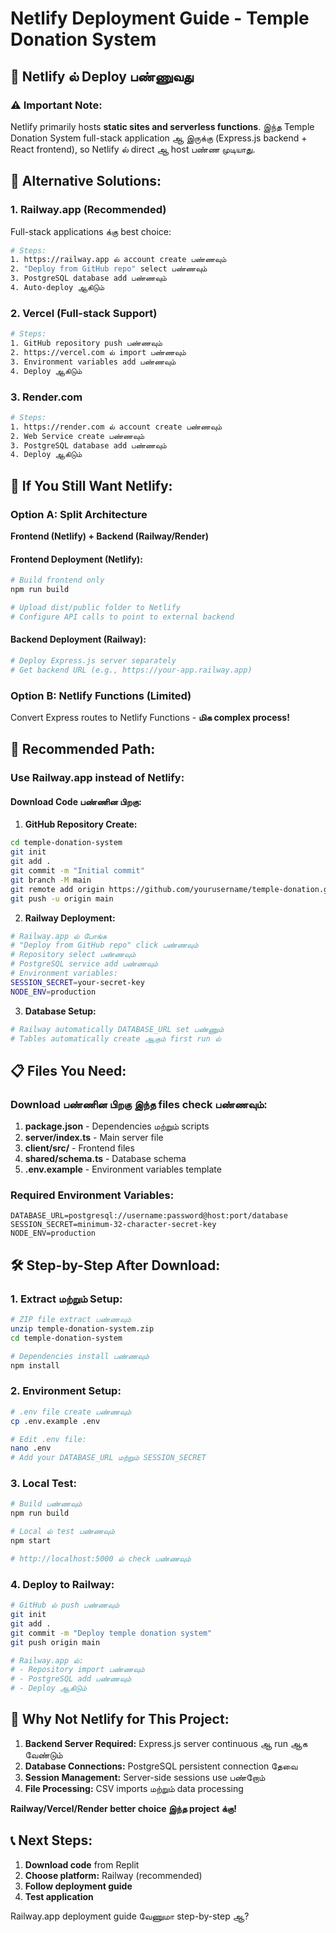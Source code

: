 # Netlify Deployment Guide - Temple Donation System

## 🚀 Netlify ல் Deploy பண்ணுவது

### ⚠️ Important Note:
Netlify primarily hosts **static sites and serverless functions**. இந்த Temple Donation System full-stack application ஆ இருக்கு (Express.js backend + React frontend), so Netlify ல் direct ஆ host பண்ண முடியாது.

## 🔄 Alternative Solutions:

### 1. **Railway.app (Recommended)**
Full-stack applications க்கு best choice:
```bash
# Steps:
1. https://railway.app ல் account create பண்ணவும்
2. "Deploy from GitHub repo" select பண்ணவும்
3. PostgreSQL database add பண்ணவும்
4. Auto-deploy ஆகிடும்
```

### 2. **Vercel (Full-stack Support)**
```bash
# Steps:
1. GitHub repository push பண்ணவும்
2. https://vercel.com ல் import பண்ணவும்
3. Environment variables add பண்ணவும்
4. Deploy ஆகிடும்
```

### 3. **Render.com**
```bash
# Steps:
1. https://render.com ல் account create பண்ணவும்
2. Web Service create பண்ணவும்
3. PostgreSQL database add பண்ணவும்
4. Deploy ஆகிடும்
```

## 📱 If You Still Want Netlify:

### Option A: Split Architecture
**Frontend (Netlify) + Backend (Railway/Render)**

#### Frontend Deployment (Netlify):
```bash
# Build frontend only
npm run build

# Upload dist/public folder to Netlify
# Configure API calls to point to external backend
```

#### Backend Deployment (Railway):
```bash
# Deploy Express.js server separately
# Get backend URL (e.g., https://your-app.railway.app)
```

### Option B: Netlify Functions (Limited)
Convert Express routes to Netlify Functions - **மிக complex process!**

## 🎯 Recommended Path:

### **Use Railway.app instead of Netlify:**

#### Download Code பண்ணின பிறகு:

1. **GitHub Repository Create:**
```bash
cd temple-donation-system
git init
git add .
git commit -m "Initial commit"
git branch -M main
git remote add origin https://github.com/yourusername/temple-donation.git
git push -u origin main
```

2. **Railway Deployment:**
```bash
# Railway.app ல் போங்க
# "Deploy from GitHub repo" click பண்ணவும்
# Repository select பண்ணவும்
# PostgreSQL service add பண்ணவும்
# Environment variables:
SESSION_SECRET=your-secret-key
NODE_ENV=production
```

3. **Database Setup:**
```bash
# Railway automatically DATABASE_URL set பண்ணும்
# Tables automatically create ஆகும் first run ல்
```

## 📋 Files You Need:

### **Download பண்ணின பிறகு இந்த files check பண்ணவும்:**

1. **package.json** - Dependencies மற்றும் scripts
2. **server/index.ts** - Main server file
3. **client/src/** - Frontend files
4. **shared/schema.ts** - Database schema
5. **.env.example** - Environment variables template

### **Required Environment Variables:**
```env
DATABASE_URL=postgresql://username:password@host:port/database
SESSION_SECRET=minimum-32-character-secret-key
NODE_ENV=production
```

## 🛠️ Step-by-Step After Download:

### 1. **Extract மற்றும் Setup:**
```bash
# ZIP file extract பண்ணவும்
unzip temple-donation-system.zip
cd temple-donation-system

# Dependencies install பண்ணவும்
npm install
```

### 2. **Environment Setup:**
```bash
# .env file create பண்ணவும்
cp .env.example .env

# Edit .env file:
nano .env
# Add your DATABASE_URL மற்றும் SESSION_SECRET
```

### 3. **Local Test:**
```bash
# Build பண்ணவும்
npm run build

# Local ல் test பண்ணவும்
npm start

# http://localhost:5000 ல் check பண்ணவும்
```

### 4. **Deploy to Railway:**
```bash
# GitHub ல் push பண்ணவும்
git init
git add .
git commit -m "Deploy temple donation system"
git push origin main

# Railway.app ல்:
# - Repository import பண்ணவும்
# - PostgreSQL add பண்ணவும்
# - Deploy ஆகிடும்
```

## 🎯 Why Not Netlify for This Project:

1. **Backend Server Required:** Express.js server continuous ஆ run ஆக வேண்டும்
2. **Database Connections:** PostgreSQL persistent connection தேவை
3. **Session Management:** Server-side sessions use பண்றோம்
4. **File Processing:** CSV imports மற்றும் data processing

**Railway/Vercel/Render better choice இந்த project க்கு!**

## 📞 Next Steps:

1. **Download code** from Replit
2. **Choose platform:** Railway (recommended)
3. **Follow deployment guide** 
4. **Test application**

Railway.app deployment guide வேணுமா step-by-step ஆ?